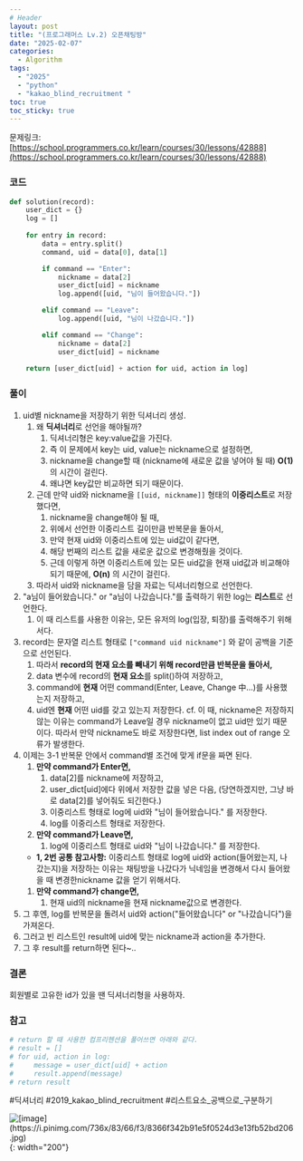 ```yaml
---
# Header
layout: post
title: "(프로그래머스 Lv.2) 오픈채팅방"
date: "2025-02-07"
categories: 
  - Algorithm
tags: 
  - "2025"
  - "python"
  - "kakao_blind_recruitment "
toc: true
toc_sticky: true
---
```

문제링크: [https://school.programmers.co.kr/learn/courses/30/lessons/42888](https://school.programmers.co.kr/learn/courses/30/lessons/42888)
### 코드
```python
def solution(record):
    user_dict = {}
    log = []
    
    for entry in record:
        data = entry.split()
        command, uid = data[0], data[1]

        if command == "Enter":
            nickname = data[2]
            user_dict[uid] = nickname
            log.append([uid, "님이 들어왔습니다."])

        elif command == "Leave":
            log.append([uid, "님이 나갔습니다."])

        elif command == "Change":
            nickname = data[2]
            user_dict[uid] = nickname
            
    return [user_dict[uid] + action for uid, action in log]
```
### 풀이
1. uid별 nickname을 저장하기 위한 딕셔너리 생성.
	1. 왜 **딕셔너리**로 선언을 해야될까?
		1. 딕셔너리형은 key:value값을 가진다. 
		2. 즉 이 문제에서 key는 uid, value는 nickname으로 설정하면,
		3. nickname을 change할 때 (nickname에 새로운 값을 넣어야 될 때)
		    **O(1)** 의 시간이 걸린다.
		4. 왜냐면 key값만 비교하면 되기 때문이다.
	2. 근데 만약 uid와 nickname을 `[[uid, nickname]]` 형태의 **이중리스트**로 저장했다면,
		1. nickname을 change해야 될 때, 
		2. 위에서 선언한 이중리스트 길이만큼 반복문을 돌아서,
		3. 만약 현재 uid와 이중리스트에 있는 uid값이 같다면,
		4. 해당 번째의 리스트 값을 새로운 값으로 변경해줬을 것이다.
		5. 근데 이렇게 하면 이중리스트에 있는 모든 uid값을 현재 uid값과 비교해야 되기 때문에, **O(n)** 의 시간이 걸린다.
	3. 따라서 uid와 nickname을 담을 자료는 딕셔너리형으로 선언한다.
2. "a님이 들어왔습니다." or "a님이 나갔습니다."를 출력하기 위한 log는 **리스트**로 선언한다. 
	1. 이 때 리스트를 사용한 이유는, 모든 유저의 log(입장, 퇴장)를 출력해주기 위해서다.
3. record는 문자열 리스트 형태로 `["command uid nickname"]` 와 같이 공백을 기준으로 선언된다.
	1. 따라서 **record의 현재 요소를 빼내기 위해 record만큼 반복문을 돌아서,**
	2. data 변수에 record의 **현재 요소**를 split()하여 저장하고,
	3. command에 **현재** 어떤 command(Enter, Leave, Change 中...)를 사용했는지 저장하고,
	4. uid엔 **현재** 어떤 uid를 갖고 있는지 저장한다.
	cf. 이 때, nickname은 저장하지 않는 이유는 command가 Leave일 경우 nickname이 없고 uid만 있기 때문이다. 따라서 만약 nickname도 바로 저장한다면, list index out of range 오류가 발생한다.
4. 이제는 3-1 반복문 안에서 command별 조건에 맞게 if문을 짜면 된다.
	1. **만약 command가 Enter면,**
		1. data[2]를 nickname에 저장하고,
		2. user_dict[uid]에다 위에서 저장한 값을 넣은 다음, 
		   (당연하겠지만, 그냥 바로 data[2]를 넣어줘도 되긴한다.)
		3. 이중리스트 형태로 log에 uid와 "님이 들어왔습니다." 를 저장한다.
		4. log를 이중리스트 형태로 저장한다.
	2. **만약 command가 Leave면,**
		1. log에 이중리스트 형태로 uid와 "님이 나갔습니다." 를 저장한다.
	- **1, 2번 공통 참고사항:**
		이중리스트 형태로 log에 uid와 action(들어왔는지, 나갔는지)을 저장하는 이유는 채팅방을 나갔다가 닉네임을 변경해서 다시 들어왔을 때 변경한nickname 값을 얻기 위해서다.
	1. **만약 command가 change면,**
		1. 현재 uid의 nickname을 현재 nickname값으로 변경한다.
5. 그 후엔, log를 반복문을 돌려서 uid와 action("들어왔습니다" or "나갔습니다")을가져온다.
6. 그러고 빈 리스트인 result에 uid에 맞는 nickname과 action을 추가한다.
7. 그 후 result를 return하면 된다~..

### 결론 
회원별로 고유한 id가 있을 땐 딕셔너리형을 사용하자.

### 참고
```python
# return 할 때 사용한 컴프리헨션을 풀어쓰면 아래와 같다.
# result = []
# for uid, action in log:
#     message = user_dict[uid] + action
#     result.append(message)
# return result
```

#딕셔너리 #2019_kakao_blind_recruitment #리스트요소_공백으로_구분하기

![\[image\](https://i.pinimg.com/736x/83/66/f3/8366f342b91e5f0524d3e13fb52bd206.jpg)](https://i.pinimg.com/736x/83/66/f3/8366f342b91e5f0524d3e13fb52bd206.jpg){: width="200"}